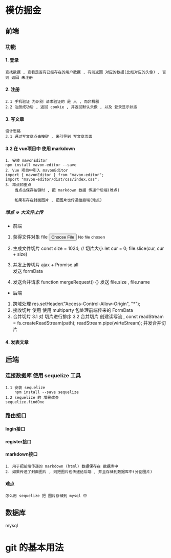 # 模仿掘金

## 前端

### 功能
#### 1. 登录
    查找数据 , 查看是否有已经存在的用户数据 , 有则返回 对应的数据(比如对应的头像) , 否则 返回 未注册
#### 2. 注册 
    2.1 手机验证 为识别 请求验证的 是 人 , 而非机器
    2.2 注册成功后 , 返回 cookie , 并返回默认头像 , 以及 登录显示状态

#### 3. 写文章
    设计思路
    3.1 通过写文章点击按键 , 来引导到 写文章页面 
#### 3.2 在 vue项目中 使用 markdown 
    1. 安装 mavonEditor
    npm install mavon-editor --save
    2. Vue 项目中引入 mavonEditor
    import { mavonEditor } from "mavon-editor";
    import "mavon-editor/dist/css/index.css";
    3. 难点和重点
        当点击保存按键时 , 把 markdown 数据 传递个后端(难点)
    
        如果有存在封面图片 , 把图片也传递给后端(难点)
##### 难点 => 大文件上传
 - 前端
 1. 获得文件对象 file
    <input type='file'>
 2. 生成文件切片
    const size = 1024; // 切片大小
    let cur = 0;
    file.slice(cur, cur + size)

 3. 并发上传切片
    ajax + Promise.all  
    发送 formData 

 4. 发送合并请求
    function mergeRequest() {}
    发送 file.size , file.name

 - 后端
 1. 跨域处理
    res.setHeader("Access-Control-Allow-Origin", "*");
 2. 接收切片
    使用 使用 multiparty 包处理前端传来的 FormData
 3. 合并切片
    3.1 对 切片进行排序
    3.2 合并切片
        创建读写流 , 
        const readStream = fs.createReadStream(path);
        readStream.pipe(wirteStream);
    并发合并切片

#### 4. 发表文章



## 后端
### 连接数据库 使用 sequelize 工具
    1.1 安装 sequelize 
        npm install --save sequelize
    1.2 sequelize 的 增删改查
    sequelize.findOne
    
### 路由接口
    
#### login接口

#### register接口

#### markdown接口
    1. 用于把前端传递的 markdown (html) 数据保存在 数据库中
    2. 如果传递了封面图片 , 则把图片也传递给后端 , 并且存储到数据库中(分割图片)
#### 难点
    怎么用 sequelize 把 图片存储到 mysql 中
    
## 数据库
 mysql



# git 的基本用法